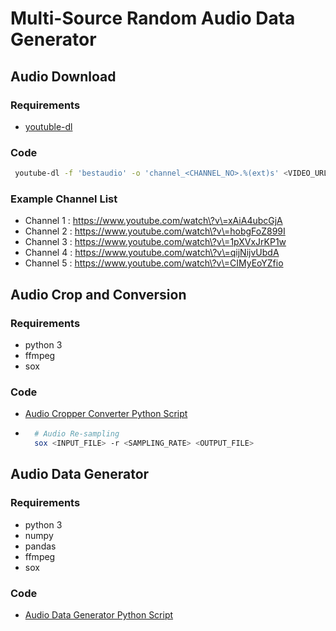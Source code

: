 # Multi-Source Random Audio Data Generator

## Audio Download

### Requirements

- [youtuble-dl](https://github.com/ytdl-org/youtube-dl)

### Code

```sh
 youtube-dl -f 'bestaudio' -o 'channel_<CHANNEL_NO>.%(ext)s' <VIDEO_URL>
```

### Example Channel List

- Channel 1 : https://www.youtube.com/watch\?v\=xAiA4ubcGjA
- Channel 2 : https://www.youtube.com/watch\?v\=hobgFoZ899I
- Channel 3 : https://www.youtube.com/watch\?v\=1pXVxJrKP1w
- Channel 4 : https://www.youtube.com/watch\?v\=qijNijvUbdA
- Channel 5 : https://www.youtube.com/watch\?v\=CIMyEoYZfio

## Audio Crop and Conversion

### Requirements

- python 3
- ffmpeg
- sox

### Code

- [Audio Cropper Converter Python Script](audio_converter.py)

- ```sh
    # Audio Re-sampling
    sox <INPUT_FILE> -r <SAMPLING_RATE> <OUTPUT_FILE>
  ```

## Audio Data Generator

### Requirements

- python 3
- numpy
- pandas
- ffmpeg
- sox

### Code

- [Audio Data Generator Python Script](data_generator.py)
